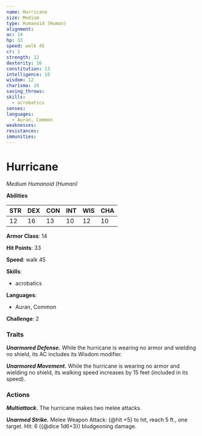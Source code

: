 ```yaml
---
name: Hurricane
size: Medium
type: Humanoid (Human)
alignment: 
ac: 14
hp: 33
speed: walk 45
cr: 2
strength: 12
dexterity: 16
constitution: 13
intelligence: 10
wisdom: 12
charisma: 10
saving_throws:
skills:
  - acrobatics
senses: 
languages:
  - Auran, Common
weaknesses:
resistances:
immunities:
---
```


# Hurricane

*Medium Humanoid (Human)*

**Abilities**

| STR | DEX | CON | INT | WIS | CHA |
| --- | --- | --- | --- | --- | --- |
| 12 | 16 | 13 | 10 | 12 | 10 |

**Armor Class**: 14

**Hit Points**: 33

**Speed**: walk 45

**Skills**:
  - acrobatics

**Languages**:
  - Auran, Common

**Challenge**: 2

### Traits
***Unarmored Defense.*** While the hurricane is wearing no armor and wielding no shield, its AC includes its Wisdom modifier.

***Unarmored Movement.*** While the hurricane is wearing no armor and wielding no shield, its walking speed increases by 15 feet (included in its speed).

### Actions
***Multiattack.*** The hurricane makes two melee attacks.

***Unarmed Strike.*** Melee Weapon Attack: {@hit +5} to hit, reach 5 ft., one target. Hit: 6 ({@dice 1d6+3}) bludgeoning damage.

